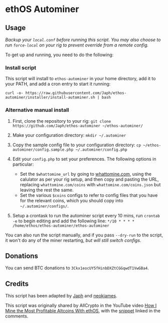 # ethOS Autominer

## Usage

_Backup your `local.conf` before running this script. You may also choose to run `force-local` on your rig to prevent override from a remote config._

To get up and running, you need to do the following:

### Install script

This script will install to `ethos-autominer` in your home directory, add it to your PATH, and add a cron entry to start it running:

```
curl -o- https://raw.githubusercontent.com/Japh/ethos-autominer/installer/install-autominer.sh | bash
```

### Alternative manual install

1. First, clone the repository to your rig:
    `git clone https://github.com/Japh/ethos-autominer ~/ethos-autominer/`

2. Make your configuration directory:
    `mkdir ~/.autominer`

3. Copy the sample config file to your configuration directory:
    `cp ~/ethos-autominer/config.sample.php ~/.autominer/config.php`

4. Edit your `config.php` to set your preferences. The following options in particular:
    * Set the `$whattomine_url` by going to [whattomine.com](https://whattomine.com), using the calulator as per your rig setup, and then copy and pasting the URL, replacing `whattomine.com/coins` with `whattomine.com/coins.json` but leaving the rest the same.
    * Set the various `$coins` configs to refer to config files that you have for the relevant coins, which you should copy into `~/.autominer/configs/`.

5. Setup a crontask to run the autominer script every 10 mins, run `crontab -e` to begin editing and add the following line:
    `*/10 * * * * /home/ethos/ethos-autominer/ethos-autominer`

You can also run the script manually, and if you pass `--dry-run` to the script, it won't do any of the miner restarting, _but will still switch configs_.

## Donations

You can send BTC donations to `3Ckx1eocUY5fHinbDXZtCGGqwdT1VwGBa4`.

## Credits

This script has been adapted by [Japh](https://github.com/japh) and [neokjames](https://github.com/neokjames).

This script was originally shared by AllCrypto in the YouTube video [How I Mine the Most Profitable Altcoins With ethOS](https://www.youtube.com/watch?v=vf0doK-j54g), with the [snippet](http://textuploader.com/dl3w5) linked in the comments.

